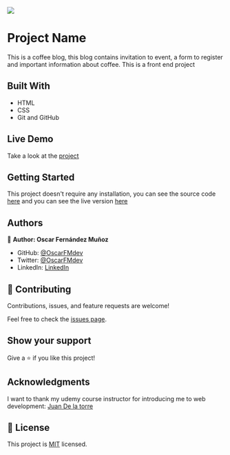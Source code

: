 ![](https://img.shields.io/badge/Microverse-blueviolet)

# Project Name

This is a coffee blog, this blog contains invitation to event, a form to register and important information about coffee. This is a front end project 


## Built With

- HTML
- CSS
- Git and GitHub

## Live Demo

Take a look at the [project]()


## Getting Started

This project doesn't require any installation, you can see the source code [here](#) and you can see the live version [here]()

## Authors

👤 **Author: Oscar Fernández Muñoz**

- GitHub: [@OscarFMdev](https://github.com/OscarFMdev)
- Twitter: [@OscarFMdev](https://twitter.com/OscarFMdev)
- LinkedIn: [LinkedIn](https://linkedin.com/in/OscarFMdev)

## 🤝 Contributing

Contributions, issues, and feature requests are welcome!

Feel free to check the [issues page](../../issues/).

## Show your support

Give a ⭐️ if you like this project!

## Acknowledgments

I want to thank my udemy course instructor for introducing me to web development: [Juan De la torre](https://codigoconjuan.com/)

## 📝 License

This project is [MIT](./MIT.md) licensed.

